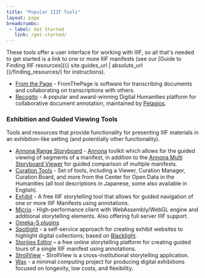 ```yaml
---
title: "Popular IIIF Tools"
layout: page
breadcrumbs:
 - label: Get Started
   link: /get-started/
---
```


These tools offer a user interface for working with IIIF, so all that's needed to get started is a link to one or more IIIF manifests (see our [Guide to Finding IIIF resources]({{ site.guides_url | absolute_url }}/finding_resources/) for instructions).

- [From the Page](https://fromthepage.com/) - FromThePage is software for transcribing documents and collaborating on transcriptions with others.
- [Recogito](https://recogito.pelagios.org/) - A popular and award-winning Digital Humanities platform for collaborative document annotation, maintained by [Pelagios](https://pelagios.org/).


### Exhibition and Guided Viewing Tools

Tools and resources that provide functionality for presenting IIIF materials in an exhibition-like setting (and potentially other functionality).

- [Annona Range Storyboard](https://ncsu-libraries.github.io/annona/range/) - [Annona](https://ncsu-libraries.github.io/annona/) toolkit which allows for the guided viewing of segments of a manifest, in addition to the [Annona Multi Storyboard Viewer](https://ncsu-libraries.github.io/annona/multistoryboard/) for guided comparison of multiple manifests.
- [Curation Tools](http://codh.rois.ac.jp/software/) - Set of tools, including a Viewer, Curation Manager, Curation Board, and more from the Center for Open Data in the Humanities (all tool descriptions in Japanese, some also available in English).
- [Exhibit](https://exhibit.so/) - A free IIIF storytelling tool that allows for guided navigation of one or more IIIF Manifests using annotations.  
- [Micrio](https://micr.io/iiif) - High-performance client with WebAssembly/WebGL engine and additional storytelling elements. Also offering full server IIIF support.
- [Omeka-S plugins](https://omeka.org/s/modules/IiifServer/)
- [Spotlight](http://spotlight.projectblacklight.org/) - a self-service approach for creating exhibit websites to highlight digital collections; based on [Blacklight](http://projectblacklight.org/).
- [Storiiies Editor](https://storiiies-editor.cogapp.com/) – a free online storytelling platform for creating guided tours of a single IIIF manifest using annotations.
- [StrollView](https://seige.digital/en/strollview/) - StrollView is a cross-institutional storytelling application.
- [Wax](https://minicomp.github.io/wax/) - a minimal computing project for producing digital exhibitions focused on longevity, low costs, and flexibility.